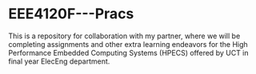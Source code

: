 # EEE4120F---Pracs
This is a repository for collaboration with my partner, where we will be completing assignments and other extra learning endeavors for the High Performance Embedded Computing Systems (HPECS) offered by UCT in final year ElecEng department.  
